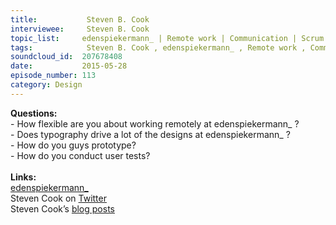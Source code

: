 ```yaml
--- 
title:           Steven B. Cook 
interviewee:     Steven B. Cook 
topic_list:     edenspiekermann_ | Remote work | Communication | Scrum | Pairing | Typography-driven design | Letterpress workshops | Prototyping | User testing
tags:            Steven B. Cook , edenspiekermann_ , Remote work , Communication , Scrum , Pairing , Typography-driven design , Letterpress workshops , Prototyping , User testing
soundcloud_id:  207678408
date:           2015-05-28
episode_number: 113
category: Design
---
```


<p class="show_notes_display"><b>Questions:</b><br>- How flexible are you about working remotely at edenspiekermann_ ?<br>- Does typography drive a lot of the designs at edenspiekermann_ ?<br>- How do you guys prototype?<br>- How do you conduct user tests?<br><br><b>Links:</b><br><a rel="nofollow" target="_blank" href="http://www.edenspiekermann.com/">edenspiekermann_</a><br>Steven Cook on <a rel="nofollow" target="_blank" href="https://twitter.com/sberlincook">Twitter</a><br>Steven Cook’s <a rel="nofollow" target="_blank" href="http://www.edenspiekermann.com/people/steven-cook">blog posts</a></p>
